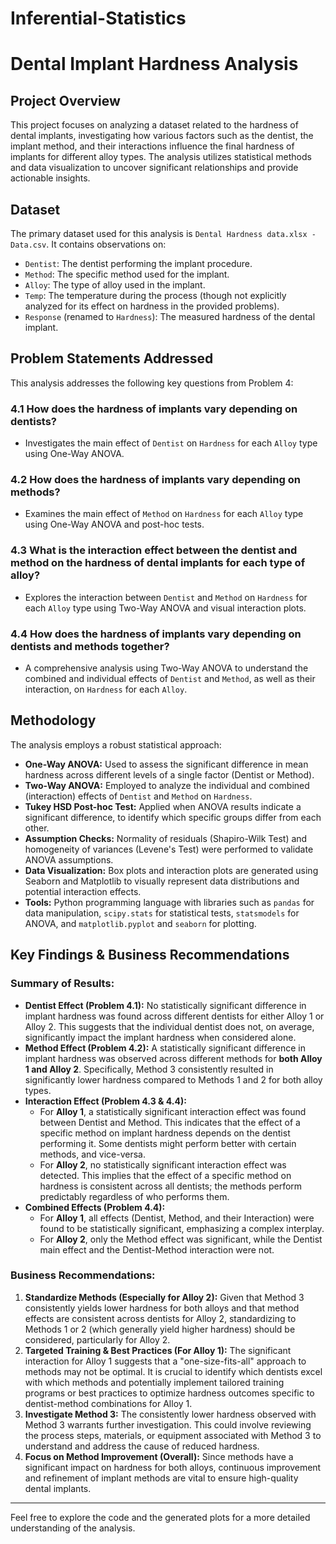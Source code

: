 # Inferential-Statistics
# Dental Implant Hardness Analysis

## Project Overview

This project focuses on analyzing a dataset related to the hardness of dental implants, investigating how various factors such as the dentist, the implant method, and their interactions influence the final hardness of implants for different alloy types. The analysis utilizes statistical methods and data visualization to uncover significant relationships and provide actionable insights.

## Dataset

The primary dataset used for this analysis is `Dental Hardness data.xlsx - Data.csv`. It contains observations on:
-   `Dentist`: The dentist performing the implant procedure.
-   `Method`: The specific method used for the implant.
-   `Alloy`: The type of alloy used in the implant.
-   `Temp`: The temperature during the process (though not explicitly analyzed for its effect on hardness in the provided problems).
-   `Response` (renamed to `Hardness`): The measured hardness of the dental implant.

## Problem Statements Addressed

This analysis addresses the following key questions from Problem 4:

### 4.1 How does the hardness of implants vary depending on dentists?
   - Investigates the main effect of `Dentist` on `Hardness` for each `Alloy` type using One-Way ANOVA.

### 4.2 How does the hardness of implants vary depending on methods?
   - Examines the main effect of `Method` on `Hardness` for each `Alloy` type using One-Way ANOVA and post-hoc tests.

### 4.3 What is the interaction effect between the dentist and method on the hardness of dental implants for each type of alloy?
   - Explores the interaction between `Dentist` and `Method` on `Hardness` for each `Alloy` type using Two-Way ANOVA and visual interaction plots.

### 4.4 How does the hardness of implants vary depending on dentists and methods together?
   - A comprehensive analysis using Two-Way ANOVA to understand the combined and individual effects of `Dentist` and `Method`, as well as their interaction, on `Hardness` for each `Alloy`.

## Methodology

The analysis employs a robust statistical approach:

-   **One-Way ANOVA:** Used to assess the significant difference in mean hardness across different levels of a single factor (Dentist or Method).
-   **Two-Way ANOVA:** Employed to analyze the individual and combined (interaction) effects of `Dentist` and `Method` on `Hardness`.
-   **Tukey HSD Post-hoc Test:** Applied when ANOVA results indicate a significant difference, to identify which specific groups differ from each other.
-   **Assumption Checks:** Normality of residuals (Shapiro-Wilk Test) and homogeneity of variances (Levene's Test) were performed to validate ANOVA assumptions.
-   **Data Visualization:** Box plots and interaction plots are generated using Seaborn and Matplotlib to visually represent data distributions and potential interaction effects.
-   **Tools:** Python programming language with libraries such as `pandas` for data manipulation, `scipy.stats` for statistical tests, `statsmodels` for ANOVA, and `matplotlib.pyplot` and `seaborn` for plotting.

## Key Findings & Business Recommendations

### Summary of Results:

-   **Dentist Effect (Problem 4.1):** No statistically significant difference in implant hardness was found across different dentists for either Alloy 1 or Alloy 2. This suggests that the individual dentist does not, on average, significantly impact the implant hardness when considered alone.
-   **Method Effect (Problem 4.2):** A statistically significant difference in implant hardness was observed across different methods for **both Alloy 1 and Alloy 2**. Specifically, Method 3 consistently resulted in significantly lower hardness compared to Methods 1 and 2 for both alloy types.
-   **Interaction Effect (Problem 4.3 & 4.4):**
    -   For **Alloy 1**, a statistically significant interaction effect was found between Dentist and Method. This indicates that the effect of a specific method on implant hardness depends on the dentist performing it. Some dentists might perform better with certain methods, and vice-versa.
    -   For **Alloy 2**, no statistically significant interaction effect was detected. This implies that the effect of a specific method on hardness is consistent across all dentists; the methods perform predictably regardless of who performs them.
-   **Combined Effects (Problem 4.4):**
    -   For **Alloy 1**, all effects (Dentist, Method, and their Interaction) were found to be statistically significant, emphasizing a complex interplay.
    -   For **Alloy 2**, only the Method effect was significant, while the Dentist main effect and the Dentist-Method interaction were not.

### Business Recommendations:

1.  **Standardize Methods (Especially for Alloy 2):** Given that Method 3 consistently yields lower hardness for both alloys and that method effects are consistent across dentists for Alloy 2, standardizing to Methods 1 or 2 (which generally yield higher hardness) should be considered, particularly for Alloy 2.
2.  **Targeted Training & Best Practices (For Alloy 1):** The significant interaction for Alloy 1 suggests that a "one-size-fits-all" approach to methods may not be optimal. It is crucial to identify which dentists excel with which methods and potentially implement tailored training programs or best practices to optimize hardness outcomes specific to dentist-method combinations for Alloy 1.
3.  **Investigate Method 3:** The consistently lower hardness observed with Method 3 warrants further investigation. This could involve reviewing the process steps, materials, or equipment associated with Method 3 to understand and address the cause of reduced hardness.
4.  **Focus on Method Improvement (Overall):** Since methods have a significant impact on hardness for both alloys, continuous improvement and refinement of implant methods are vital to ensure high-quality dental implants.

---

Feel free to explore the code and the generated plots for a more detailed understanding of the analysis.
